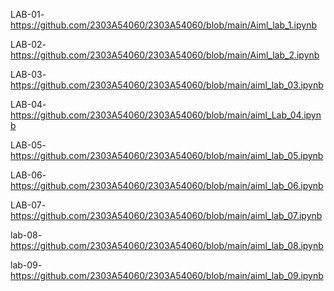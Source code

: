 LAB-01-https://github.com/2303A54060/2303A54060/blob/main/Aiml_lab_1.ipynb

LAB-02-https://github.com/2303A54060/2303A54060/blob/main/Aiml_lab_2.ipynb

LAB-03-https://github.com/2303A54060/2303A54060/blob/main/aiml_lab_03.ipynb

LAB-04-https://github.com/2303A54060/2303A54060/blob/main/aiml_Lab_04.ipynb

LAB-05-https://github.com/2303A54060/2303A54060/blob/main/aiml_lab_05.ipynb

LAB-06-https://github.com/2303A54060/2303A54060/blob/main/aiml_lab_06.ipynb

LAB-07-https://github.com/2303A54060/2303A54060/blob/main/aiml_lab_07.ipynb

lab-08-https://github.com/2303A54060/2303A54060/blob/main/aiml_lab_08.ipynb

lab-09-https://github.com/2303A54060/2303A54060/blob/main/aiml_lab_09.ipynb
